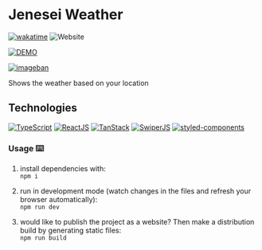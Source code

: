 #  Jenesei Weather

[![wakatime](https://wakatime.com/badge/github/CyrilStrone/jenesei-weather.svg)](https://wakatime.com/badge/github/CyrilStrone/jenesei-weather)
![Website](https://img.shields.io/website?url=https%3A%2F%2Fweather.jenesei.ru%2F)

[![DEMO](https://img.shields.io/badge/live%20demo-0073cf?style=for-the-badge&logoColor=white)](https://weather.jenesei.ru)

[![imageban](https://i2.imageban.ru/out/2024/03/27/0395fc00177ebd596599301494eece6e.gif)](https://imageban.ru)

Shows the weather based on your location

## Technologies
[![TypeScript](https://img.shields.io/badge/TypeScript-007ACC?style=for-the-badge&logoColor=white)](https://www.typescriptlang.org)
[![ReactJS](https://img.shields.io/badge/React-20232A?style=for-the-badge&logoColor=61DAFB)](https://reactjs.org)
[![TanStack](https://img.shields.io/badge/TanStack-FB4F14?style=for-the-badge&logoColor=white)](https://tanstack.com/)
[![SwiperJS](https://img.shields.io/badge/SwiperJS-0080FF?style=for-the-badge&logoColor=white)](https://swiperjs.com//)
[![styled-components](https://img.shields.io/badge/styledcomponents-black?style=for-the-badge&logoColor=white)](https://styled-components.com//)


### Usage ⌨️

1. install dependencies with:  
`npm i`

1. run in development mode (watch changes in the files and refresh your browser automatically):  
`npm run dev`

1. would like to publish the project as a website? Then make a distribution build by generating static files:  
`npm run build` 